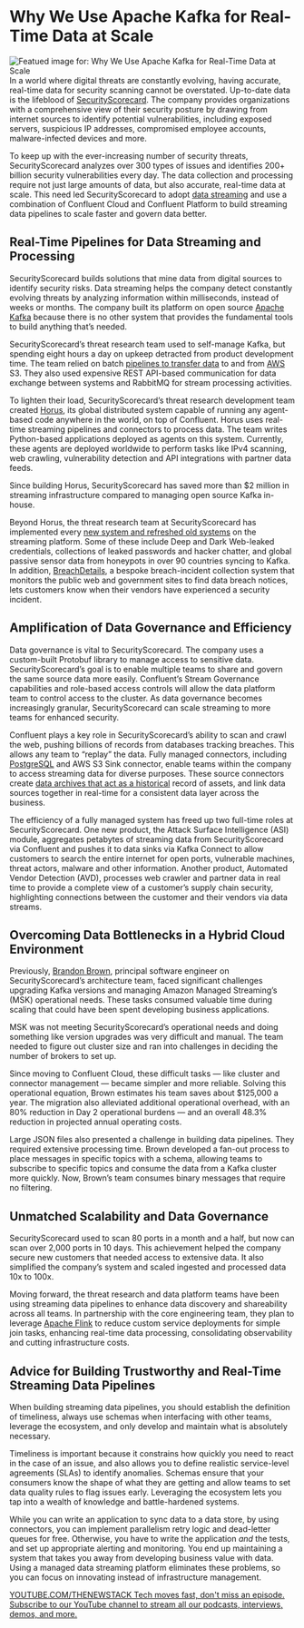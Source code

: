 # Why We Use Apache Kafka for Real-Time Data at Scale
![Featued image for: Why We Use Apache Kafka for Real-Time Data at Scale](https://cdn.thenewstack.io/media/2024/07/8eb38c8c-kafka-real-time-data-scale-1024x576.jpg)
In a world where digital threats are constantly evolving, having accurate, real-time data for security scanning cannot be overstated. Up-to-date data is the lifeblood of [SecurityScorecard](https://securityscorecard.com/). The company provides organizations with a comprehensive view of their security posture by drawing from internet sources to identify potential vulnerabilities, including exposed servers, suspicious IP addresses, compromised employee accounts, malware-infected devices and more.

To keep up with the ever-increasing number of security threats, SecurityScorecard analyzes over 300 types of issues and identifies 200+ billion security vulnerabilities every day. The data collection and processing require not just large amounts of data, but also accurate, real-time data at scale. This need led SecurityScorecard to adopt [data streaming](https://www.youtube.com/watch?v=_RcnZ2XfuXw) and use a combination of Confluent Cloud and Confluent Platform to build streaming data pipelines to scale faster and govern data better.

## Real-Time Pipelines for Data Streaming and Processing
SecurityScorecard builds solutions that mine data from digital sources to identify security risks. Data streaming helps the company detect constantly evolving threats by analyzing information within milliseconds, instead of weeks or months. The company built its platform on open source [Apache Kafka](https://thenewstack.io/ditching-databases-for-apache-kafka-as-system-of-record/) because there is no other system that provides the fundamental tools to build anything that’s needed.

SecurityScorecard’s threat research team used to self-manage Kafka, but spending eight hours a day on upkeep detracted from product development time. The team relied on batch [pipelines to transfer data](https://thenewstack.io/the-unfortunate-reality-about-data-pipelines/) to and from [AWS](https://aws.amazon.com/?utm_content=inline+mention) S3. They also used expensive REST API-based communication for data exchange between systems and RabbitMQ for stream processing activities.

To lighten their load, SecurityScorecard’s threat research development team created [Horus](https://support.securityscorecard.com/hc/en-us/articles/8528362400539-How-SecurityScorecard-collects-data-for-ASI), its global distributed system capable of running any agent-based code anywhere in the world, on top of Confluent. Horus uses real-time streaming pipelines and connectors to process data. The team writes Python-based applications deployed as agents on this system. Currently, these agents are deployed worldwide to perform tasks like IPv4 scanning, web crawling, vulnerability detection and API integrations with partner data feeds.

Since building Horus, SecurityScorecard has saved more than $2 million in streaming infrastructure compared to managing open source Kafka in-house.

Beyond Horus, the threat research team at SecurityScorecard has implemented every [new system and refreshed old systems](https://support.securityscorecard.com/hc/en-us/articles/8528362400539-How-SecurityScorecard-collects-data-for-ASI) on the streaming platform. Some of these include Deep and Dark Web-leaked credentials, collections of leaked passwords and hacker chatter, and global passive sensor data from honeypots in over 90 countries syncing to Kafka. In addition, [BreachDetails](https://support.securityscorecard.com/hc/en-us/articles/19200200869915-Use-BreachDetails-to-respond-faster-to-breaches-in-your-ecosystem), a bespoke breach-incident collection system that monitors the public web and government sites to find data breach notices, lets customers know when their vendors have experienced a security incident.

## Amplification of Data Governance and Efficiency
Data governance is vital to SecurityScorecard. The company uses a custom-built Protobuf library to manage access to sensitive data. SecurityScorecard’s goal is to enable multiple teams to share and govern the same source data more easily. Confluent’s Stream Governance capabilities and role-based access controls will allow the data platform team to control access to the cluster. As data governance becomes increasingly granular, SecurityScorecard can scale streaming to more teams for enhanced security.

Confluent plays a key role in SecurityScorecard’s ability to scan and crawl the web, pushing billions of records from databases tracking breaches. This allows any team to “replay” the data. Fully managed connectors, including [PostgreSQL](https://roadmap.sh/postgresql-dba) and AWS S3 Sink connector, enable teams within the company to access streaming data for diverse purposes. These source connectors create [data archives that act as a historical](https://thenewstack.io/historical-data-and-streaming-friends-not-foes/) record of assets, and link data sources together in real-time for a consistent data layer across the business.

The efficiency of a fully managed system has freed up two full-time roles at SecurityScorecard. One new product, the Attack Surface Intelligence (ASI) module, aggregates petabytes of streaming data from SecurityScorecard via Confluent and pushes it to data sinks via Kafka Connect to allow customers to search the entire internet for open ports, vulnerable machines, threat actors, malware and other information. Another product, Automated Vendor Detection (AVD), processes web crawler and partner data in real time to provide a complete view of a customer’s supply chain security, highlighting connections between the customer and their vendors via data streams.

## Overcoming Data Bottlenecks in a Hybrid Cloud Environment
Previously, [Brandon Brown](https://www.linkedin.com/in/brandon-brown-8529681b/), principal software engineer on SecurityScorecard’s architecture team, faced significant challenges upgrading Kafka versions and managing Amazon Managed Streaming’s (MSK) operational needs. These tasks consumed valuable time during scaling that could have been spent developing business applications.

MSK was not meeting SecurityScorecard’s operational needs and doing something like version upgrades was very difficult and manual. The team needed to figure out cluster size and ran into challenges in deciding the number of brokers to set up.

Since moving to Confluent Cloud, these difficult tasks — like cluster and connector management — became simpler and more reliable. Solving this operational equation, Brown estimates his team saves about $125,000 a year. The migration also alleviated additional operational overhead, with an 80% reduction in Day 2 operational burdens — and an overall 48.3% reduction in projected annual operating costs.

Large JSON files also presented a challenge in building data pipelines. They required extensive processing time. Brown developed a fan-out process to place messages in specific topics with a schema, allowing teams to subscribe to specific topics and consume the data from a Kafka cluster more quickly. Now, Brown’s team consumes binary messages that require no filtering.

## Unmatched Scalability and Data Governance
SecurityScorecard used to scan 80 ports in a month and a half, but now can scan over 2,000 ports in 10 days. This achievement helped the company secure new customers that needed access to extensive data. It also simplified the company’s system and scaled ingested and processed data 10x to 100x.

Moving forward, the threat research and data platform teams have been using streaming data pipelines to enhance data discovery and shareability across all teams. In partnership with the core engineering team, they plan to leverage [Apache Flink](https://thenewstack.io/3-reasons-why-you-need-apache-flink-for-stream-processing/) to reduce custom service deployments for simple join tasks, enhancing real-time data processing, consolidating observability and cutting infrastructure costs.

## Advice for Building Trustworthy and Real-Time Streaming Data Pipelines
When building streaming data pipelines, you should establish the definition of timeliness, always use schemas when interfacing with other teams, leverage the ecosystem, and only develop and maintain what is absolutely necessary.

Timeliness is important because it constrains how quickly you need to react in the case of an issue, and also allows you to define realistic service-level agreements (SLAs) to identify anomalies. Schemas ensure that your consumers know the shape of what they are getting and allow teams to set data quality rules to flag issues early. Leveraging the ecosystem lets you tap into a wealth of knowledge and battle-hardened systems.

While you can write an application to sync data to a data store, by using connectors, you can implement parallelism retry logic and dead-letter queues for free. Otherwise, you have to write the application *and* the tests, and set up appropriate alerting and monitoring. You end up maintaining a system that takes you away from developing business value with data. Using a managed data streaming platform eliminates these problems, so you can focus on innovating instead of infrastructure management.

[
YOUTUBE.COM/THENEWSTACK
Tech moves fast, don't miss an episode. Subscribe to our YouTube
channel to stream all our podcasts, interviews, demos, and more.
](https://youtube.com/thenewstack?sub_confirmation=1)
